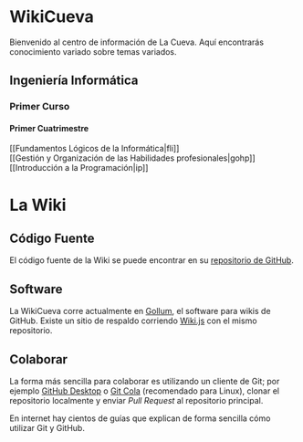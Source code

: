 # WikiCueva

Bienvenido al centro de información de La Cueva. Aquí encontrarás conocimiento variado sobre temas variados.

## Ingeniería Informática

### Primer Curso

#### Primer Cuatrimestre

[[Fundamentos Lógicos de la Informática|fli]]  
[[Gestión y Organización de las Habilidades profesionales|gohp]]  
[[Introducción a la Programación|ip]]

# La Wiki

## Código Fuente

El código fuente de la Wiki se puede encontrar en su [repositorio de GitHub](https://github.com/PabloClon/wikicueva).

## Software

La WikiCueva corre actualmente en [Gollum](https://github.com/gollum/gollum), el software para wikis de GitHub. Existe un sitio de respaldo corriendo [Wiki.js](https://github.com/Requarks/wiki) con el mismo repositorio.

## Colaborar

La forma más sencilla para colaborar es utilizando un cliente de Git; por ejemplo [GitHub Desktop](https://desktop.github.com/) o [Git Cola](https://git-cola.github.io/) (recomendado para Linux), clonar el repositorio localmente y enviar *Pull Request* al repositorio principal.

En internet hay cientos de guías que explican de forma sencilla cómo utilizar Git y GitHub.